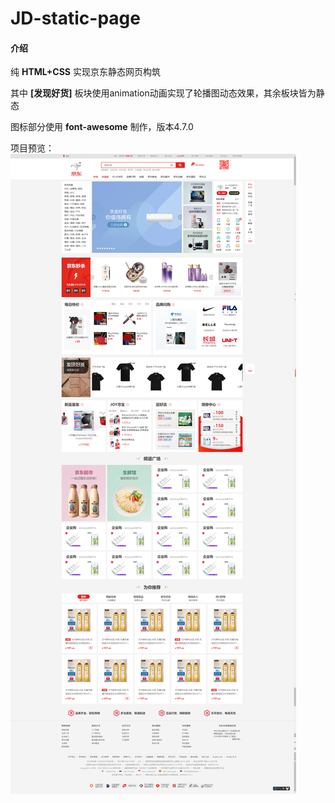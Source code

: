 # JD-static-page

#### 介绍
纯 **HTML+CSS** 实现京东静态网页构筑

其中 **[发现好货]** 板块使用animation动画实现了轮播图动态效果，其余板块皆为静态

图标部分使用 **font-awesome** 制作，版本4.7.0

项目预览：
![输入图片说明](preview.png)
